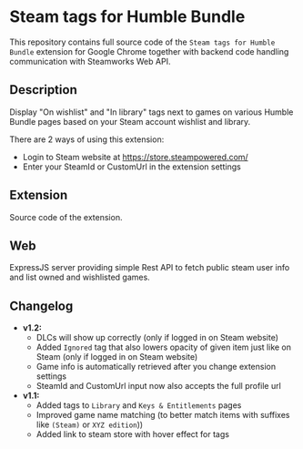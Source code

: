 # Steam tags for Humble Bundle

This repository contains full source code of the `Steam tags for Humble Bundle` extension for Google Chrome together with backend code handling communication with Steamworks Web API.

## Description

Display "On wishlist" and "In library" tags next to games on various Humble Bundle pages based on your Steam account wishlist and library.

There are 2 ways of using this extension:

- Login to Steam website at https://store.steampowered.com/
- Enter your SteamId or CustomUrl in the extension settings

## Extension

Source code of the extension.

## Web

ExpressJS server providing simple Rest API to fetch public steam user info and list owned and wishlisted games.

## Changelog

- **v1.2:**
  - DLCs will show up correctly (only if logged in on Steam website)
  - Added `Ignored` tag that also lowers opacity of given item just like on Steam (only if logged in on Steam website)
  - Game info is automatically retrieved after you change extension settings
  - SteamId and CustomUrl input now also accepts the full profile url
- **v1.1:**
  - Added tags to `Library` and `Keys & Entitlements` pages
  - Improved game name matching (to better match items with suffixes like `(Steam)` or `XYZ edition`))
  - Added link to steam store with hover effect for tags
